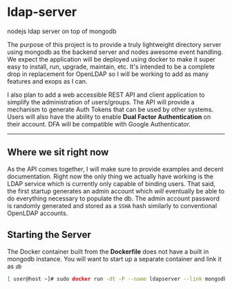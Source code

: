 ldap-server
===========

nodejs ldap server on top of mongodb

The purpose of this project is to provide a truly lightweight directory server using mongodb as the backend server and nodes awesome event handling. We expect the application will be deployed using docker to make it super easy to install, run, upgrade, maintain, etc. It's intended to be a complete drop in replacement for OpenLDAP so I will be working to add as many features and exops as I can.

I also plan to add a web accessible REST API and client application to simplify the administration of users/groups. The API will provide a mechanism to generate Auth Tokens that can be used by other systems. Users will also have the ability to enable __Dual Factor Authentication__ on their account. DFA will be compatible with Google Authenticator.

---

Where we sit right now
------------

As the API comes together, I will make sure to provide examples and decent documentation. Right now the only thing we actually have working is the LDAP service which is currently only capable of binding users. That said, the first startup generates an admin account which _will_ eventually be able to do everything necessary to populate the db. The admin account password is randomly generated and stored as a `SSHA` hash similarly to conventional OpenLDAP accounts.


Starting the Server
----------

The Docker container built from the __Dockerfile__ does not have a built in mongodb instance. You will want to start up a separate container and link it as _`db`_

```bash
[ user@host ~]# sudo docker run -dt -P --name ldapserver --link mongodb_server:db sedninja/ldap-server:latest
```
